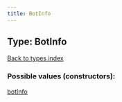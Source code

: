 ```yaml
---
title: BotInfo
---
```

## Type: BotInfo  
[Back to types index](index.md)



### Possible values (constructors):

[botInfo](../constructors/botInfo.md)  


